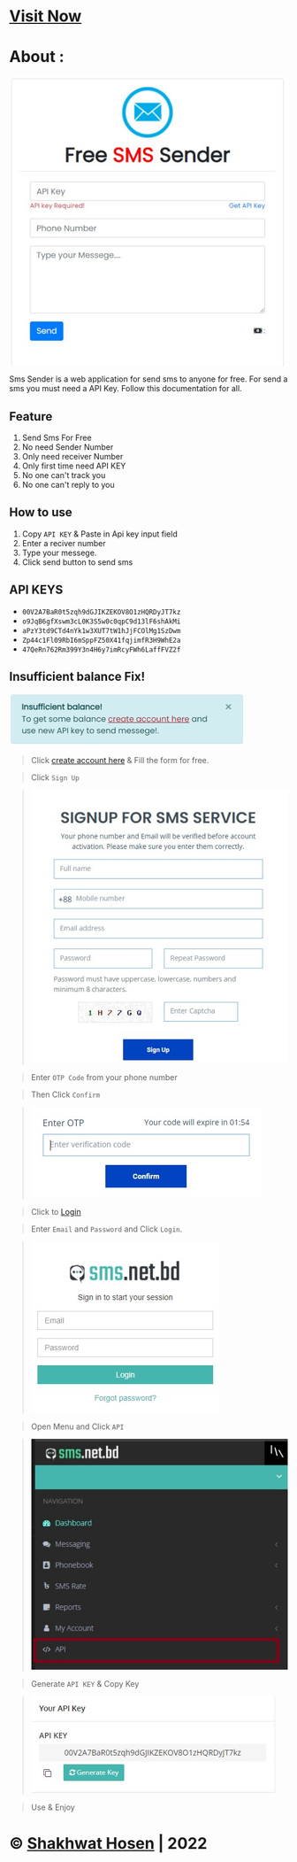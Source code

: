 # [Visit Now](https://shs2001.github.io/sms)  

# About :  
<img style="display:block;margin:0 auto;" src="image/img1.jpg"/>

Sms Sender is a web application for send sms to anyone for free. For send a sms you must need a API Key. Follow this documentation for all.

## Feature
1. Send Sms For Free
2. No need Sender Number
3. Only need receiver Number
4. Only first time need API KEY
5. No one can't track you
6. No one can't reply to you

## How to use
1. Copy ```API KEY``` & Paste in Api key input field
2. Enter a reciver number
3. Type your messege. 
4. Click send button to send sms

## API KEYS  

* ```00V2A7BaR0t5zqh9dGJIKZEKOV8O1zHQRDyJT7kz```
* ```o9JqB6gfXswm3cL0K3S5w0c0qpC9d13lF6shAkMi```
* ```aPzY3td9CTd4nYk1w3XUT7tW1hJjFCOlMg1SzDwm```
* ```Zp44c1Fl09RbI6mSppFZ50X41fqjimfR3H9WhE2a```  
* ```47QeRn762Rm399Y3n4H6y7imRcyFWh6LaffFVZ2f```  

## Insufficient balance Fix!
![insufficien balance](image/in.jpg)  

>Click [create account here](https://sms.net.bd/signup/) & Fill the form for free.  
  
> Click ```Sign Up``` 

>![sign up](image/sign%20up.jpg)  

>Enter ```OTP Code``` from your phone number  

> Then Click ```Confirm```  

> ![otp](image/otp.jpg)  

> Click to [Login](https://portal.sms.net.bd/login/)  

> Enter ```Email``` and ```Password``` and Click ```Login```.  
 
> ![login](image/lgoin.jpg)  

> Open Menu and Click ```API```  

> ![menu](image/3ree.jpg)  


> Generate ```API KEY``` & Copy Key  


> ![api](image/api.jpg)  


> Use & Enjoy  


# &copy; [Shakhwat Hosen](https://github.com/shs2001) | 2022 
